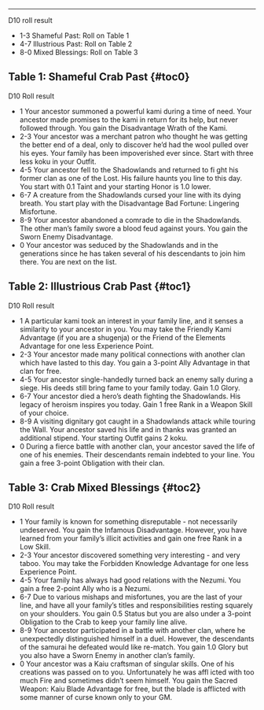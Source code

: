 ---
D10 roll result

- 1-3 Shameful Past: Roll on Table 1
- 4-7 Illustrious Past: Roll on Table 2
- 8-0 Mixed Blessings: Roll on Table 3

## <span>Table 1: Shameful Crab Past</span> {#toc0}

D10 Roll result

- 1 Your ancestor summoned a powerful kami during a time of need. Your ancestor made promises to the kami in return for its help, but never followed through. You gain the Disadvantage Wrath of the Kami.
- 2-3 Your ancestor was a merchant patron who thought he was getting the better end of a deal, only to discover he’d had the wool pulled over his eyes. Your family has been impoverished ever since. Start with three less koku in your Outfit.
- 4-5 Your ancestor fell to the Shadowlands and returned to fi ght his former clan as one of the Lost. His failure haunts you line to this day. You start with 0.1 Taint and your starting Honor is 1.0 lower.
- 6-7&#160;A creature from the Shadowlands cursed your line with its dying breath. You start play with the Disadvantage Bad Fortune: Lingering Misfortune.
- 8-9 Your ancestor abandoned a comrade to die in the Shadowlands. The other man’s family swore a blood feud against yours. You gain the Sworn Enemy Disadvantage.
- 0 Your ancestor was seduced by the Shadowlands and in the generations since he has taken several of his descendants to join him there. You are next on the list.

## <span>Table 2: Illustrious Crab Past</span> {#toc1}

D10 Roll result

- 1&#160;A particular kami took an interest in your family line, and it senses a similarity to your ancestor in you. You may take the Friendly Kami Advantage (if you are a shugenja) or the Friend of the Elements Advantage for one less Experience Point.
- 2-3 Your ancestor made many political connections with another clan which have lasted to this day. You gain a 3-point Ally Advantage in that clan for free.
- 4-5 Your ancestor single-handedly turned back an enemy sally during a siege. His deeds still bring fame to your family today. Gain 1.0 Glory.
- 6-7 Your ancestor died a hero’s death fighting the Shadowlands. His legacy of heroism inspires you today. Gain 1 free Rank in a Weapon Skill of your choice.
- 8-9&#160;A visiting dignitary got caught in a Shadowlands attack while touring the Wall. Your ancestor saved his life and in thanks was granted an additional stipend. Your starting Outfit gains 2 koku.
- 0 During a fierce battle with another clan, your ancestor saved the life of one of his enemies. Their descendants remain indebted to your line. You gain a free 3-point Obligation with their clan.

## <span>Table 3: Crab Mixed Blessings</span> {#toc2}

D10 Roll result

- 1 Your family is known for something disreputable - not necessarily undeserved. You gain the Infamous Disadvantage. However, you have learned from your family’s illicit activities and gain one free Rank in a Low Skill.
- 2-3 Your ancestor discovered something very interesting - and very taboo. You may take the Forbidden Knowledge Advantage for one less Experience Point.
- 4-5 Your family has always had good relations with the Nezumi. You gain a free 2-point Ally who is a Nezumi.
- 6-7 Due to various mishaps and misfortunes, you are the last of your line, and have all your family’s titles and responsibilities resting squarely on your shoulders. You gain 0.5 Status but you are also under a 3-point Obligation to the Crab to keep your family line alive.
- 8-9 Your ancestor participated in a battle with another clan, where he unexpectedly distinguished himself in a duel. However, the descendants of the samurai he defeated would like re-match. You gain 1.0 Glory but you also have a Sworn Enemy in another clan’s family.
- 0 Your ancestor was a Kaiu craftsman of singular skills. One of his creations was passed on to you. Unfortunately he was affl icted with too much Fire and sometimes didn’t seem himself. You gain the Sacred Weapon: Kaiu Blade Advantage for free, but the blade is afflicted with some manner of curse known only to your GM.


